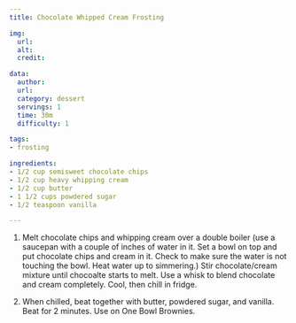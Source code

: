 ```yaml
---
title: Chocolate Whipped Cream Frosting

img:
  url: 
  alt: 
  credit: 

data:
  author: 
  url: 
  category: dessert
  servings: 1
  time: 30m
  difficulty: 1 

tags:
- frosting

ingredients:
- 1/2 cup semisweet chocolate chips
- 1/2 cup heavy whipping cream
- 1/2 cup butter
- 1 1/2 cups powdered sugar
- 1/2 teaspoon vanilla

---
```


1. Melt chocolate chips and whipping cream over a double boiler (use a saucepan with a couple of inches of water in it. Set a bowl on top and put chocolate chips and cream in it. Check to make sure the water is not touching the bowl. Heat water up to simmering.) Stir chocolate/cream mixture until chocoalte starts to melt. Use a whisk to blend chocolate and cream completely. Cool, then chill in fridge.

2. When chilled, beat together with butter, powdered sugar, and vanilla. Beat for 2 minutes. Use on One Bowl Brownies.